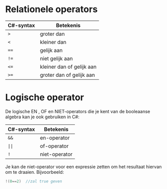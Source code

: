# Relationele operators

C#-syntax| Betekenis
---------| ---------
``>`` |groter dan
``<`` |kleiner dan
``==`` |gelijk aan 
``!=`` |niet gelijk aan
``<=`` |kleiner dan of gelijk aan
``>=`` |groter dan of gelijk aan

# Logische operator
De logische EN , OF en NIET-operators die je kent van de booleaanse algebra kan je ook gebruiken in C#:

C#-syntax| Betekenis
---------| ---------
``&&`` |en-operator
<code>&#124;&#124;</code> |of-operator
``!``  |niet-operator

Je kan de niet-operator voor een expressie zetten om het resultaat hiervan om te draaien. Bijvoorbeeld:
```csharp
!(0==2)  //zal true geven
```
